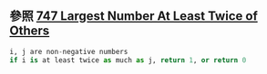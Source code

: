 ## 參照 [747 Largest Number At Least Twice of Others](https://github.com/TsaiJeff1209/LeetCode-Problem-Python/blob/master/747%20Largest%20Number%20At%20Least%20Twice%20of%20Others.md)

```python
i, j are non-negative numbers
if i is at least twice as much as j, return 1, or return 0
```
